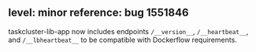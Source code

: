 level: minor
reference: bug 1551846
---
taskcluster-lib-app now includes endpoints `/__version__`, `/__heartbeat__`, and `/__lbheartbeat__` to be compatible with Dockerflow requirements.
